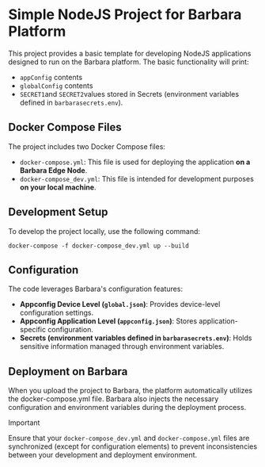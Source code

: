 # Simple NodeJS Project for Barbara Platform

This project provides a basic template for developing NodeJS applications designed to run on the Barbara platform. The basic functionality will print:

* `appConfig` contents
* `globalConfig` contents
* `SECRET1`and `SECRET2`values stored in Secrets (environment variables defined in `barbarasecrets.env`).

## Docker Compose Files

The project includes two Docker Compose files:

* `docker-compose.yml`: This file is used for deploying the application **on a Barbara Edge Node**.
* `docker-compose_dev.yml`: This file is intended for development purposes **on your local machine**.

## Development Setup

To develop the project locally, use the following command:

```ShellSession
docker-compose -f docker-compose_dev.yml up --build
```

## Configuration

The code leverages Barbara's configuration features:

* **Appconfig Device Level (`global.json`)**: Provides device-level configuration settings.
* **Appconfig Application Level (`appconfig.json`)**: Stores application-specific configuration.
* **Secrets (environment variables defined in `barbarasecrets.env`)**: Holds sensitive information managed through environment variables.

## Deployment on Barbara

When you upload the project to Barbara, the platform automatically utilizes the docker-compose.yml file. Barbara also injects the necessary configuration and environment variables during the deployment process.

> [!IMPORTANT]  
> Ensure that your `docker-compose_dev.yml` and `docker-compose.yml` files are synchronized (except for configuration elements) to prevent inconsistencies between your development and deployment environment.
